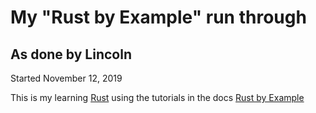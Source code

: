 My "Rust by Example" run through
==============================

As done by Lincoln
------------------

Started November 12, 2019

This is my learning [Rust](https://rust-lang.org/) using the tutorials
in the docs [Rust by Example](https://doc.rust-lang.org/rust-by-example/)